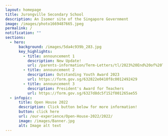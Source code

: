 ```yaml
---
layout: homepage
title: Jurongville Secondary School
description: An Isomer site of the Singapore Government
image: /images/photo1669487665.jpeg
permalink: /
notification: ""
sections:
  - hero:
      background: /images/5da4c939b_283.jpg
      key_highlights:
        - title: announcement 1
          description: New Update!
          url: /parents-information/Term-Letters/tl/2023%20End%20of%20Term%201_2023_for%20publication.pdf
        - title: announcement 2
          description: Outstanding Youth Award 2023
          url: https://form.gov.sg/632822e0410f8c0012492429
        - title: announcement 3
          description: President's Award for Teachers
          url: https://form.gov.sg/6327d8dc5f152f001265ae55
  - infopic:
      title: Open House 2022
      description: Click button below for more information!
      button: click here
      url: /our-experience/Open-House-2022/2022/
      image: /images/Banner.jpg
      alt: Image alt text
---
```

